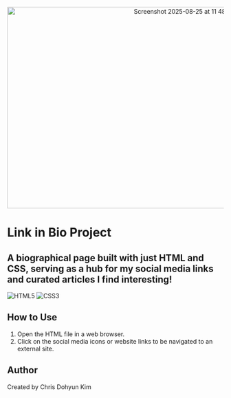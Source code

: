 <p align="center">

<img width="833" height="469" alt="Screenshot 2025-08-25 at 11 48 29 AM" src="https://github.com/user-attachments/assets/8b1e69da-d05a-41dc-a0ae-51916b75d261" />

# Link in Bio Project
## A biographical page built with just HTML and CSS, serving as a hub for my social media links and curated articles I find interesting!
![HTML5](https://img.shields.io/badge/html5-%23E34F26.svg?style=for-the-badge&logo=html5&logoColor=white) ![CSS3](https://img.shields.io/badge/css3-%231572B6.svg?style=for-the-badge&logo=css3&logoColor=white)


## How to Use
1. Open the HTML file in a web browser.
2. Click on the social media icons or website links to be navigated to an external site.

## Author
Created by Chris Dohyun Kim
